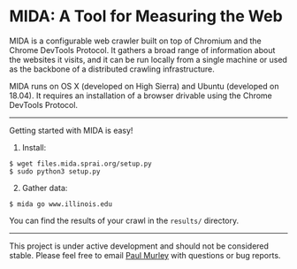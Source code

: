 # **MIDA: A Tool for Measuring the Web**

MIDA is a configurable web crawler built on top of Chromium
and the Chrome DevTools Protocol. It gathers a broad range of information
about the websites it visits, and it can be run locally from a single machine or
used as the backbone of a distributed crawling infrastructure.

MIDA runs on OS X (developed on High Sierra) and Ubuntu (developed on 18.04).
It requires an installation of a browser drivable using the Chrome DevTools Protocol.

---
Getting started with MIDA is easy!

1. Install:
```
$ wget files.mida.sprai.org/setup.py
$ sudo python3 setup.py
```

2. Gather data:
```
$ mida go www.illinois.edu
```
You can find the results of your crawl in the `results/` directory.

---
This project is under active development and should not be considered
stable.  Please feel free to email [Paul Murley](mailto:pmurley2@illinois.edu)
with questions or bug reports.
